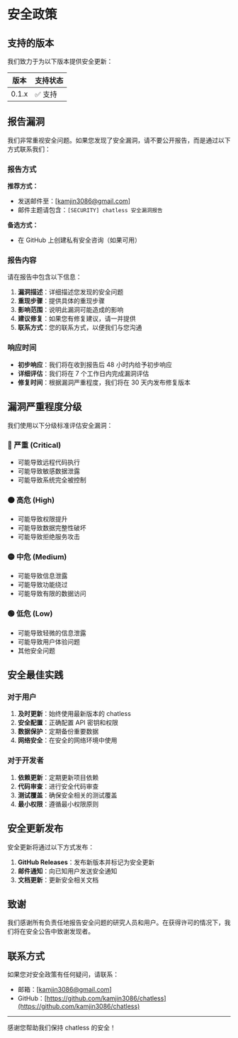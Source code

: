 # 安全政策

## 支持的版本

我们致力于为以下版本提供安全更新：

| 版本 | 支持状态 |
| ---- | -------- |
| 0.1.x | ✅ 支持 |

## 报告漏洞

我们非常重视安全问题。如果您发现了安全漏洞，请不要公开报告，而是通过以下方式联系我们：

### 报告方式

**推荐方式：**
- 发送邮件至：[kamjin3086@gmail.com]
- 邮件主题请包含：`[SECURITY] chatless 安全漏洞报告`

**备选方式：**
- 在 GitHub 上创建私有安全咨询（如果可用）

### 报告内容

请在报告中包含以下信息：

1. **漏洞描述**：详细描述您发现的安全问题
2. **重现步骤**：提供具体的重现步骤
3. **影响范围**：说明此漏洞可能造成的影响
4. **建议修复**：如果您有修复建议，请一并提供
5. **联系方式**：您的联系方式，以便我们与您沟通

### 响应时间

- **初步响应**：我们将在收到报告后 48 小时内给予初步响应
- **详细评估**：我们将在 7 个工作日内完成漏洞评估
- **修复时间**：根据漏洞严重程度，我们将在 30 天内发布修复版本

## 漏洞严重程度分级

我们使用以下分级标准评估安全漏洞：

### 🔴 严重 (Critical)
- 可能导致远程代码执行
- 可能导致敏感数据泄露
- 可能导致系统完全被控制

### 🟠 高危 (High)
- 可能导致权限提升
- 可能导致数据完整性破坏
- 可能导致拒绝服务攻击

### 🟡 中危 (Medium)
- 可能导致信息泄露
- 可能导致功能绕过
- 可能导致有限的数据访问

### 🟢 低危 (Low)
- 可能导致轻微的信息泄露
- 可能导致用户体验问题
- 其他安全问题

## 安全最佳实践

### 对于用户

1. **及时更新**：始终使用最新版本的 chatless
2. **安全配置**：正确配置 API 密钥和权限
3. **数据保护**：定期备份重要数据
4. **网络安全**：在安全的网络环境中使用

### 对于开发者

1. **依赖更新**：定期更新项目依赖
2. **代码审查**：进行安全代码审查
3. **测试覆盖**：确保安全相关的测试覆盖
4. **最小权限**：遵循最小权限原则

## 安全更新发布

安全更新将通过以下方式发布：

1. **GitHub Releases**：发布新版本并标记为安全更新
2. **邮件通知**：向已知用户发送安全通知
3. **文档更新**：更新安全相关文档

## 致谢

我们感谢所有负责任地报告安全问题的研究人员和用户。在获得许可的情况下，我们将在安全公告中致谢发现者。

## 联系方式

如果您对安全政策有任何疑问，请联系：

- 邮箱：[kamjin3086@gmail.com]
- GitHub：[https://github.com/kamjin3086/chatless](https://github.com/kamjin3086/chatless)

---

感谢您帮助我们保持 chatless 的安全！ 